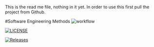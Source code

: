 This is the read me file, nothing in it yet.
In order to use this first pull the project from Github.

#Software Engineering Methods
![workflow](https://github.com/40508135/sem/actions/workflows/main.yml/badge.svg)

[![LICENSE](https://img.shields.io/github/license/40508135/sem.svg?style=flat-square)](https://github.com/<github-username>/sem/blob/master/LICENSE)

[![Releases](https://img.shields.io/github/release/40508135/sem/all.svg?style=flat-square)](https://github.com/<github-username>/sem/releases)
